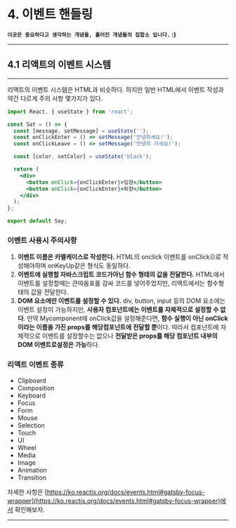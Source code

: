 # 4. 이벤트 핸들링

**`이곳은 중요하다고 생각하는 개념들, 흩어진 개념들의 집합소 입니다.` :)**

---

## 4.1 리액트의 이벤트 시스템

---

리액트의 이벤트 시스템은 HTML과 비슷하다. 하지만 일반 HTML에서 이벤트 작성과 약간 다르게 주의 사항 몇가지가 있다.

```jsx
import React, { useState } from 'react';

const Sat = () => {
  const [message, setMessage] = useState('');
  const onClickEnter = () => setMessage('안녕하세요!');
  const onClickLeave = () => setMessage('안녕히 가세요!');

  const [color, setColor] = useState('black');

  return (
    <div>
      <button onClick={onClickEnter}>입장</button>
      <button onClick={onClickEnter}>퇴장</button>
    </div>
  );
};

export default Say;
```

### 이벤트 사용시 주의사항

1. **이벤트 이름은 카멜케이스로 작성한다.**
   HTML의 onclick 이벤트를 onClick으로 작성해야하며 onKeyUp같은 형식도 동일하다.
2. **이벤트에 실행할 자바스크립트 코드가아닌 함수 형태의 값을 전달한다.**
   HTML에서 이벤트를 설정할때는 큰따옴표롤 감싸 코드를 넣어주었지만, 리액트에서는 함수형태의 값을 전달한다.
3. **DOM 요소에만 이벤트를 설정할 수 있다.**
   div, button, input 등의 DOM 요소에는 이벤트 설정이 가능하지만, **사용자 컴포넌트에는 이벤트를 자체적으로 설정할 수 없다**. 만약 Mycomponent에 onClick값을 설정해준다면, **함수 실행이 아닌 onClick이라는 이름을 가진 props를 해당컴포넌트에 전달할 뿐**이다. 따라서 컴포넌트에 자체적으로 이벤트를 설정할수는 없으나 **전달받은 props를 해당 컴포넌트 내부의 DOM 이벤트로설정은 가능**하다.

### 리액트 이벤트 종류

- Clipboard
- Composition
- Keyboard
- Focus
- Form
- Mouse
- Selection
- Touch
- UI
- Wheel
- Media
- Image
- Animation
- Transition

자세한 사항은 [https://ko.reactjs.org/docs/events.html#gatsby-focus-wrapper](https://ko.reactjs.org/docs/events.html#gatsby-focus-wrapper)에서 확인해보자.

---
